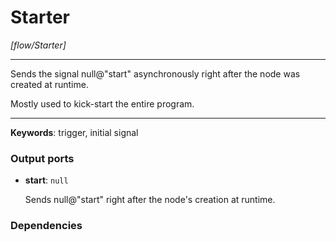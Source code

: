 # Starter

_[flow/Starter]_

---

Sends the signal null@"start" asynchronously right after the node was created at runtime.  
  
Mostly used to kick-start the entire program.  

---

__Keywords__: trigger, initial signal

### Output ports

* __start__: ` null `

    Sends null@"start" right after the node's creation at runtime.  

### Dependencies




